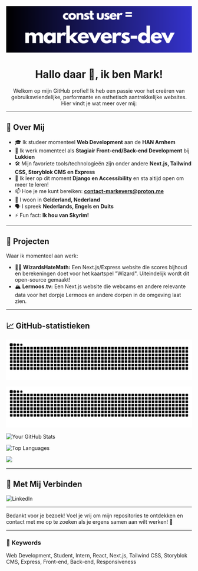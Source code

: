 <img src="/public/images/readme_banner.png" alt="README Banner">

<h1 align="center">Hallo daar 👋, ik ben Mark!</h1>

<p align="center">
  Welkom op mijn GitHub profiel! Ik heb een passie voor het creëren van gebruiksvriendelijke, performante en esthetisch aantrekkelijke websites.<br>
  Hier vindt je wat meer over mij:
</p>

---

## 🚀 Over Mij
- 🎓 Ik studeer momenteel **Web Development** aan de **HAN Arnhem**
- 💼 Ik werk momenteel als **Stagiair Front-end/Back-end Development** bij **Lukkien**
- 🛠️ Mijn favoriete tools/technologieën zijn onder andere **Next.js, Tailwind CSS, Storyblok CMS en Express**
- 🌱 Ik leer op dit moment **Django en Accessibility** en sta altijd open om meer te leren!
- 📫 Hoe je me kunt bereiken: **[contact-markevers@proton.me](mailto:contact-markevers@proton.me)**
- 📍 I woon in **Gelderland, Nederland**
- 🗣️ I spreek **Nederlands, Engels en Duits**
- ⚡ Fun fact: **Ik hou van Skyrim!**

---

## 🌟 Projecten
Waar ik momenteel aan werk:
- 🧙‍♂️ **WizardsHateMath:** Een Next.js/Express website die scores bijhoud en berekeningen doet voor het kaartspel "Wizard". Uiteindelijk wordt dit open-source gemaakt!
- 🏔️ **Lermoos.tv:** Een Next.js website die webcams en andere relevante data voor het dorpje Lermoos en andere dorpen in de omgeving laat zien.

---

## 📈 GitHub-statistieken
![GitHub Snake](https://raw.githubusercontent.com/markevers-dev/markevers-dev/snake/github-contribution-grid-snake-dark.svg#gh-dark-mode-only)

![GitHub Snake](https://raw.githubusercontent.com/markevers-dev/markevers-dev/snake/github-contribution-grid-snake.svg#gh-light-mode-only)

![Your GitHub Stats](https://github-readme-stats.vercel.app/api?username=markevers-dev&show_icons=true&theme=radical)

![Top Languages](https://github-readme-stats.vercel.app/api/top-langs/?username=markevers-dev&layout=compact&theme=radical)

![](https://komarev.com/ghpvc/?username=markevers-dev&label=Profile+Views&color=brightgreen&style=flat)

---

## 🔗 Met Mij Verbinden
![LinkedIn](https://www.linkedin.com/in/mark-evers-78069a19a)

---

Bedankt voor je bezoek! Voel je vrij om mijn repositories te ontdekken en contact met me op te zoeken als je ergens samen aan wilt werken! 🤝

---

### 🔑 Keywords
Web Development, Student, Intern, React, Next.js, Tailwind CSS, Storyblok CMS, Express, Front-end, Back-end, Responsiveness
